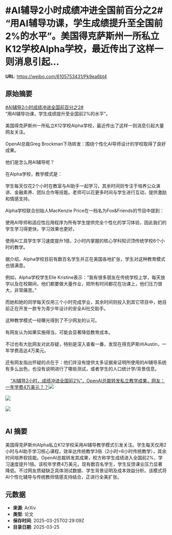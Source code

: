 # #AI辅导2小时成绩冲进全国前百分之2# “用AI辅导功课，学生成绩提升至全国前2%的水平”。美国得克萨斯州一所私立K12学校Alpha学校，最近传出了这样一则消息引起...

**URL**: https://weibo.com/6105753431/Pk9ea6bt4

## 原始摘要

<a href="https://m.weibo.cn/search?containerid=231522type%3D1%26t%3D10%26q%3D%23AI%E8%BE%85%E5%AF%BC2%E5%B0%8F%E6%97%B6%E6%88%90%E7%BB%A9%E5%86%B2%E8%BF%9B%E5%85%A8%E5%9B%BD%E5%89%8D%E7%99%BE%E5%88%86%E4%B9%8B2%23&amp;extparam=%23AI%E8%BE%85%E5%AF%BC2%E5%B0%8F%E6%97%B6%E6%88%90%E7%BB%A9%E5%86%B2%E8%BF%9B%E5%85%A8%E5%9B%BD%E5%89%8D%E7%99%BE%E5%88%86%E4%B9%8B2%23" data-hide=""><span class="surl-text">#AI辅导2小时成绩冲进全国前百分之2#</span></a>  <br>“用AI辅导功课，学生成绩提升至全国前2%的水平”。<br><br>美国得克萨斯州一所私立K12学校Alpha学校，最近传出了这样一则消息引起大量网友关注。<br><br>OpenAI总裁Greg Brockman下场转发：围绕个性化AI导师设计的学校取得了良好成果。<br><br>他们是怎么用AI辅导呢？<br><br>在Alpha学校，教学模式是：<br><br>学生每天仅花2个小时在教室与AI助手一起学习，其余时间则专注于培养公众演讲、金融素养、团队合作等技能。老师可以花更多时间与学生进行互动，提供激励和情感支持。<br><br>Alpha学校联合创始人MacKenzie Price在一档名为Fox&amp;Friends的节目中提到：<br><br>使用AI导师和适应性应用程序为所有学生提供完全个性化的学习体验，因此我们的学生学习得更快，学习效果也更好。<br><br>使用AI工具学生学习速度提升1倍，2小时内掌握的核心学科知识顶传统学校6个小时的教学。<br><br>据介绍，Alpha学校目前有数百名学生并正在美国各地扩张，学生对这种教育模式也很满意。<br><br>例如，Alpha学校学生Elle Kristine表示：“我有很多朋友在传统学校上学，每天放学以及在校期间，他们都要做大量作业，把所有时间都花在功课上，他们压力很大，非常痛苦。”<br><br>而她和她的同学每天仅用三个小时完成学业，其余时间则投入到其它项目中，她目前正在开发一款专为青少年设计的安全AI社交助手。<br><br>这种教学模式一经曝光得到了不少网友的认可。<br><br>有网友认为如果实施得当，可能会显著降低教育成本。<br><br>不过也有大批网友对此存疑，特别是深入查看一番，发现在得克萨斯州Austin，一年学费高达4万美元。<br><br>还有网友指出怀疑的点在于：他们并没有提供太多证据来证明所使用的AI辅导系统有多么出色，也没有说明进行了哪些测试，或者学生的人口统计学/背景信息。<br><br><a href="https://weibo.cn/sinaurl?u=https%3A%2F%2Fmp.weixin.qq.com%2Fs%2FIGT7q59dW4PS8mzhayu_MQ" data-hide=""><span class="url-icon"><img style="width: 1rem;height: 1rem" src="https://h5.sinaimg.cn/upload/2015/09/25/3/timeline_card_small_web_default.png" referrerpolicy="no-referrer"></span><span class="surl-text">“AI辅导2小时，成绩冲进全国前2%”，OpenAI总裁转发私立教学成果，网友：一年学费4万美元？？</span></a><img style="" src="https://tvax3.sinaimg.cn/large/006Fd7o3ly1hzsz1y0o1aj30ok0i6dsh.jpg" referrerpolicy="no-referrer"><br><br><img style="" src="https://tvax3.sinaimg.cn/large/006Fd7o3ly1hzsz20jipuj30u00es45a.jpg" referrerpolicy="no-referrer"><br><br><img style="" src="https://tvax2.sinaimg.cn/large/006Fd7o3ly1hzsz24ypatj30oi0xa4ab.jpg" referrerpolicy="no-referrer"><br><br>

## AI 摘要

美国得克萨斯州Alpha私立K12学校采用AI辅导教学模式引发关注。学生每天仅用2小时与AI助手学习核心课程，效率达传统教学3倍（2小时=6小时传统教学），其余时间培养软技能。OpenAI总裁转发其成果，校方称学生成绩进入全国前2%，学习速度提升1倍。该校年学费4万美元，现有数百名学生，学生反馈课业压力显著降低。不过网友质疑缺乏具体测试数据、学生背景证明及成本效益分析。该模式将AI个性化辅导与传统教师情感支持结合，正进行全美扩张。

## 元数据

- **来源**: ArXiv
- **类型**: 论文
- **保存时间**: 2025-03-25T02:29:09Z
- **目录日期**: 2025-03-25
